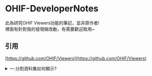 # OHIF-DeveloperNotes
此為研究OHIF Viewers功能的筆記，並非原作者!  
裡面有針對我的發現做改動，有需要歡迎取用~

## 引用
[https://github.com/OHIF/Viewers](https://github.com/OHIF/Viewers)


<details>
<summary>一.分割資料集如何顯示?</summary>
  123
</details>
